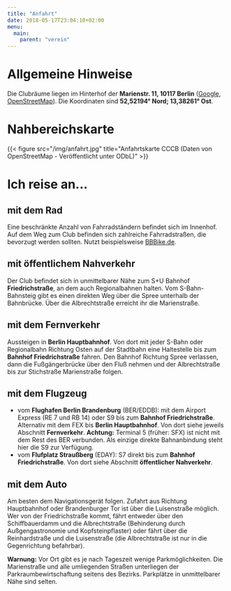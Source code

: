 ```yaml
---
title: "Anfahrt"
date: 2018-05-17T23:04:10+02:00
menu:
  main:
    parent: "verein"
---
```


# Allgemeine Hinweise

Die Clubräume liegen im Hinterhof der **Marienstr. 11, 10117 Berlin** ([Google](http://maps.google.com/maps?hl=de&q=Marienstr.%2011%2C%2010117%20Berlin), [OpenStreetMap](http://www.openstreetmap.org/node/2007229025#map=17/52.52159/13.38547)). Die Koordinaten sind **52,52194° Nord; 13,38261° Ost**.

# Nahbereichskarte

{{< figure src="/img/anfahrt.jpg" title="Anfahrtskarte CCCB (Daten von OpenStreetMap - Veröffentlicht unter ODbL)" >}}

# Ich reise an...

## mit dem Rad

Eine beschränkte Anzahl von Fahrradständern befindet sich im Innenhof. Auf dem Weg zum Club befinden sich zahlreiche Fahrradstraßen, die bevorzugt werden sollten. Nutzt beispielsweise [BBBike.de](http://bbbike.de/cgi-bin/bbbike.cgi).

## mit öffentlichem Nahverkehr

Der Club befindet sich in unmittelbarer Nähe zum S+U Bahnhof **Friedrichstraße**, an dem auch Regionalbahnen halten. Vom S-Bahn-Bahnsteig gibt es einen direkten Weg über die Spree unterhalb der Bahnbrücke. Über die Albrechtstraße erreicht ihr die Marienstraße.

## mit dem Fernverkehr

Aussteigen in **Berlin Hauptbahnhof**. Von dort mit jeder S-Bahn oder Regionalbahn Richtung Osten auf der Stadtbahn eine Haltestelle bis zum **Bahnhof Friedrichstraße** fahren. Den Bahnhof Richtung Spree verlassen, dann die Fußgängerbrücke über den Fluß nehmen und der Albrechtstraße bis zur Stichstraße Marienstraße folgen.

## mit dem Flugzeug

* vom **Flughafen Berlin Brandenburg** (BER/EDDB): mit dem Airport Express (RE 7 und RB 14) oder S9 bis zum **Bahnhof Friedrichstraße**. Alternativ mit dem FEX bis **Berlin Hauptbahnhof**. Von dort siehe jeweils Abschnitt **Fernverkehr**. **Achtung:** Terminal 5 (früher: SFX) ist nicht mit dem Rest des BER verbunden. Als einzige direkte Bahnanbindung steht hier die S9 zur Verfügung.
* vom **Flufplatz Straußberg** (EDAY): S7 direkt bis zum **Bahnhof Friedrichstraße**. Von dort siehe Abschnitt **öffentlicher Nahverkehr**.

## mit dem Auto

Am besten dem Navigationsgerät folgen. Zufahrt aus Richtung Hauptbahnhof oder Brandenburger Tor ist über die Luisenstraße möglich. Wer von der Friedrichstraße kommt, fährt entweder über den Schiffbauerdamm und die Albrechtstraße (Behinderung durch Außgengastronomie und Kopfsteinpflaster) oder fährt über die Reinhardstraße und die Luisenstraße (die Albrechtstraße ist nur in die Gegenrichtung befahrbar).

**Warnung:** Vor Ort gibt es je nach Tageszeit wenige Parkmöglichkeiten. Die Marienstraße und alle umliegenden Straßen unterliegen der Parkraumbewirtschaftung seitens des Bezirks. Parkplätze in unmittelbarer Nähe sind selten.

